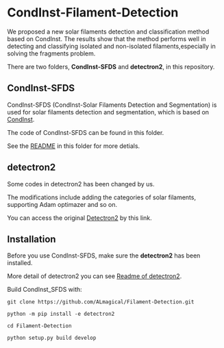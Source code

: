 # CondInst-Filament-Detection

We proposed a new solar filaments detection and classification method based on CondInst. The results show that the method performs well in detecting and classifying isolated and non-isolated filaments,especially in solving the fragments problem.

There are two folders, **CondInst-SFDS** and **detectron2**, in this repository.


## CondInst-SFDS

CondInst-SFDS (CondInst-Solar Filaments Detection and Segmentation) is used for solar filaments detection and segmentation, which is based on [CondInst](https://github.com/aim-uofa/AdelaiDet/blob/master/configs/CondInst/README.md).

The code of CondInst-SFDS can be found in this folder.

See the [README](CondInst-SFDS\README.md) in this folder for more detials.

## detectron2

Some codes in detectron2 has been changed by us.

The modifications include adding the categories of solar filaments, supporting Adam optimazer and so on.

You can access the original [Detectron2](https://github.com/facebookresearch/detectron2) by this link.


## Installation

Before you use CondInst-SFDS, make sure the **detectron2** has been installed.

More detail of detectron2 you can see [Readme of detectron2](detectron2\README.md).

Build CondInst_SFDS with:

```
git clone https://github.com/ALmagical/Filament-Detection.git

python -m pip install -e detectron2

cd Filament-Detection

python setup.py build develop
```

